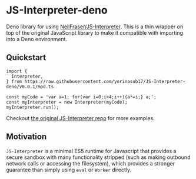 # JS-Interpreter-deno

Deno library for using [NeilFraser/JS-Interpreter](https://github.com/NeilFraser/JS-Interpreter). This is a thin wrapper
on top of the original JavaScript library to make it compatible with importing into a Deno environment.

## Quickstart

```deno
import {
  Interpreter,
} from https://raw.githubusercontent.com/yorinasub17/JS-Interpreter-deno/v0.0.1/mod.ts

const myCode = 'var a=1; for(var i=0;i<4;i++){a*=i;} a;';
const myInterpreter = new Interpreter(myCode);
myInterpreter.run();
```

Checkout [the original JS-Interpreter repo](https://github.com/NeilFraser/JS-Interpreter) for more examples.


## Motivation

`JS-Interpreter` is a minimal ES5 runtime for Javascript that provides a secure sandbox with many functionality stripped
(such as making outbound network calls or accessing the filesystem), which provides a stronger guarantee than simply
using `eval` or `Worker` directly.
